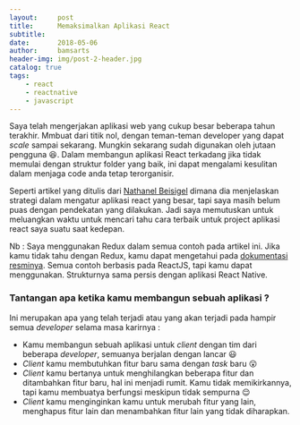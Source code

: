 ```yaml
---
layout:     post
title:      Memaksimalkan Aplikasi React
subtitle:   
date:       2018-05-06
author:     bamsarts
header-img: img/post-2-header.jpg
catalog: true
tags:
    - react
    - reactnative
    - javascript
---
```



Saya telah mengerjakan aplikasi web yang cukup besar beberapa tahun terakhir. Mmbuat dari titik nol, dengan teman-teman developer yang dapat _scale_ sampai sekarang. Mungkin sekarang sudah digunakan oleh jutaan pengguna :satisfied:. Dalam membangun aplikasi React terkadang jika tidak memulai dengan struktur folder yang baik, ini dapat mengalami kesulitan dalam menjaga code anda tetap terorganisir.

Seperti artikel yang ditulis dari [Nathanel Beisigel](http://engineering.kapost.com/author/nathanaelbeisiegel/) dimana dia menjelaskan strategi dalam mengatur aplikasi react yang besar, tapi saya masih belum puas dengan pendekatan yang dilakukan. Jadi saya memutuskan untuk meluangkan waktu untuk mencari tahu cara terbaik untuk project aplikasi react saya suatu saat kedepan.

Nb : Saya menggunakan Redux dalam semua contoh pada artikel ini. Jika kamu tidak tahu dengan Redux, kamu dapat mengetahui pada [dokumentasi resminya](https://redux.js.org/). Semua contoh berbasis pada ReactJS, tapi kamu dapat menggunakan. Strukturnya sama persis dengan aplikasi React Native.


### Tantangan apa ketika kamu membangun sebuah aplikasi ?

Ini merupakan apa yang telah terjadi atau yang akan terjadi pada hampir semua _developer_ selama masa karirnya :

- Kamu membangun sebuah aplikasi untuk _client_ dengan tim dari beberapa _developer_, semuanya berjalan dengan lancar :smiley:
- _Client_ kamu membutuhkan fitur baru sama dengan _task_ baru :open_mouth:
- _Client_ kamu bertanya untuk menghilangkan beberapa fitur dan ditambahkan fitur baru, hal ini menjadi rumit. Kamu tidak memikirkannya, tapi kamu membuatya berfungsi meskipun tidak sempurna :relieved:
- _Client_ kamu menginginkan kamu untuk merubah fitur yang lain, menghapus fitur lain dan menambahkan fitur lain yang tidak diharapkan.